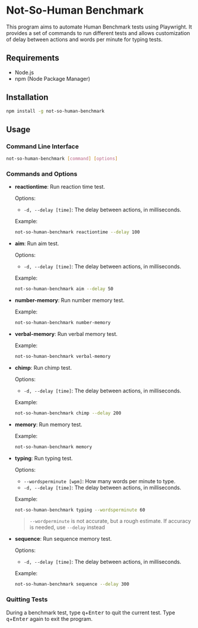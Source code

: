 # Not-So-Human Benchmark

This program aims to automate Human Benchmark tests using Playwright. It provides a set of commands to run different tests and allows customization of delay between actions and words per minute for typing tests.

## Requirements

- Node.js
- npm (Node Package Manager)

## Installation

```bash
npm install -g not-so-human-benchmark
```

## Usage

### Command Line Interface

```bash
not-so-human-benchmark [command] [options]
```

### Commands and Options

- **reactiontime**: Run reaction time test.

  Options:
  - `-d, --delay [time]`: The delay between actions, in milliseconds.

  Example:
  ```bash
  not-so-human-benchmark reactiontime --delay 100
  ```

- **aim**: Run aim test.

  Options:
  - `-d, --delay [time]`: The delay between actions, in milliseconds.

  Example:
  ```bash
  not-so-human-benchmark aim --delay 50
  ```

- **number-memory**: Run number memory test.

  Example:
  ```bash
  not-so-human-benchmark number-memory
  ```

- **verbal-memory**: Run verbal memory test.

  Example:
  ```bash
  not-so-human-benchmark verbal-memory
  ```

- **chimp**: Run chimp test.

  Options:
  - `-d, --delay [time]`: The delay between actions, in milliseconds.

  Example:
  ```bash
  not-so-human-benchmark chimp --delay 200
  ```

- **memory**: Run memory test.

  Example:
  ```bash
  not-so-human-benchmark memory
  ```

- **typing**: Run typing test.

  Options:
  - `--wordsperminute [wpm]`: How many words per minute to type.
  - `-d, --delay [time]`: The delay between actions, in milliseconds.

  Example:
  ```bash
  not-so-human-benchmark typing --wordsperminute 60
  ```
    > `--wordperminute` is not accurate, but a rough estimate. If accuracy is needed, use `--delay` instead

- **sequence**: Run sequence memory test.

  Options:
  - `-d, --delay [time]`: The delay between actions, in milliseconds.

  Example:
  ```bash
  not-so-human-benchmark sequence --delay 300
  ```

### Quitting Tests

During a benchmark test, type <kbd>q</kbd>+<kbd>Enter</kbd> to quit the current test. Type <kbd>q</kbd>+<kbd>Enter</kbd> again to exit the program.